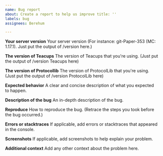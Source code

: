```yaml
---
name: Bug report
about: Create a report to help us improve title: ''
labels: bug
assignees: Berehum

---
```


**Your server version**
Your server version (For instance: git-Paper-353 (MC: 1.17.1). Just put the output of /version here.)

**The version of Teacups**
The version of Teacups that you're using. (Just put the output of /version Teacups here)

**The version of Protocollib**
The version of ProtocolLib that you're using. (Just put the output of /version ProtocolLib here)

**Expected behavior**
A clear and concise description of what you expected to happen.

**Description of the bug**
An in-depth description of the bug.

**Reproduce**
How to reproduce the bug. (Retrace the steps you took before the bug occurred.)

**Errors or stacktraces**
If applicable, add errors or stacktraces that appeared in the console.

**Screenshots**
If applicable, add screenshots to help explain your problem.

**Additional context**
Add any other context about the problem here.
